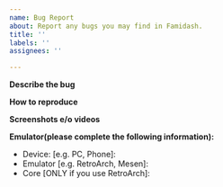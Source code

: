 ```yaml
---
name: Bug Report
about: Report any bugs you may find in Famidash.
title: ''
labels: ''
assignees: ''

---
```


**Describe the bug**


**How to reproduce**


**Screenshots e/o videos**


**Emulator(please complete the following information):**
 - Device: [e.g. PC, Phone]:
 - Emulator [e.g. RetroArch, Mesen]:
 - Core [ONLY if you use RetroArch]:
